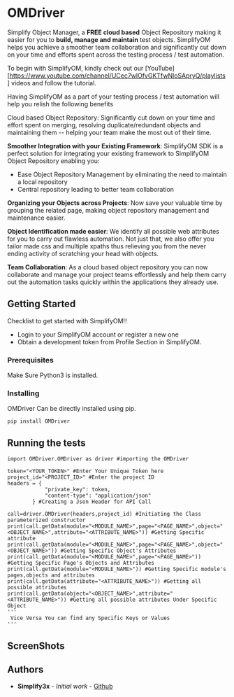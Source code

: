 # OMDriver
Simplify Object Manager, a **FREE cloud based** Object Repository making it easier for you to **build, manage and maintain** test objects. SimplifyOM helps you achieve a smoother team collaboration and significantly cut down on your time and efforts spent across the testing process / test automation.

 

To begin with SimplifyOM, kindly check out our [YouTube][https://www.youtube.com/channel/UCec7wlOfvGKTfwNloSApryQ/playlists] videos and follow the tutorial.

 

Having SimplifyOM as a part of your testing process / test automation will help you relish the following benefits

 

Cloud based Object Repository: Significantly cut down on your time and effort spent on merging, resolving duplicate/redundant objects and maintaining them -- helping your team make the most out of their time.

 

**Smoother Integration with your Existing Framework**: SimplifyOM SDK is a perfect solution for integrating your existing framework to SimplifyOM Object Repository enabling you:  

* Ease Object Repository Management by eliminating the need to maintain a local repository
* Central repository leading to better team collaboration
 

**Organizing your Objects across Projects**: Now save your valuable time by grouping the related page, making object repository management and maintenance easier.

 

**Object Identification made easier**: We identify all possible web attributes for you to carry out flawless automation. Not just that, we also offer you tailor made css and multiple xpaths thus relieving you from the never ending activity of scratching your head with objects. 

 

**Team Collaboration**: As a cloud based object repository you can now collaborate and manage your project teams effortlessly and help them carry out the automation tasks quickly within the applications they already use.  

## Getting Started

Checklist to get started with SimplifyOM!!

* Login to your SimplifyOM account or register a new one
* Obtain a development token from Profile Section in SimplifyOM.

### Prerequisites

Make Sure Python3 is installed.

### Installing

OMDriver Can be directly installed using pip.

```
pip install OMDriver
```

## Running the tests
```
import OMDriver.OMDriver as driver #importing the OMDriver

token="<YOUR_TOKEN>" #Enter Your Unique Token here
project_id="<PROJECT_ID>" #Enter the project ID
headers = {
            "private_key": token,
            "content-type": "application/json"
        } #Creating a Json Header for API Call

call=driver.OMDriver(headers,project_id) #Initiating the Class parameterized constructor
print(call.getData(module="<MODULE_NAME>",page="<PAGE_NAME>",object="<OBJECT_NAME>",attribute="<ATTRIBUTE_NAME>")) #Getting Specific attribute
print(call.getData(module="<MODULE_NAME>",page="<PAGE_NAME>",object="<OBJECT_NAME>")) #Getting Specific Object's Attributes
print(call.getData(module="<MODULE_NAME>",page="<PAGE_NAME>")) #Getting Specific Page's Objects and Attributes
print(call.getData(module="<MODULE_NAME>")) #Getting Specific module's pages,objects and attributes
print(call.getData(attribute="<ATTRIBUTE_NAME>")) #Getting all possible attributes
print(call.getData(object="<OBJECT_NAME>",attribute="<ATTRIBUTE_NAME>")) #Getting all possible attributes Under Specific Object
'''
 Vice Versa You can find any Specific Keys or Values
'''
```
## ScreenShots


## Authors

* **Simplify3x** - *Initial work* - [Github](https://github.com/Simplify3x)

